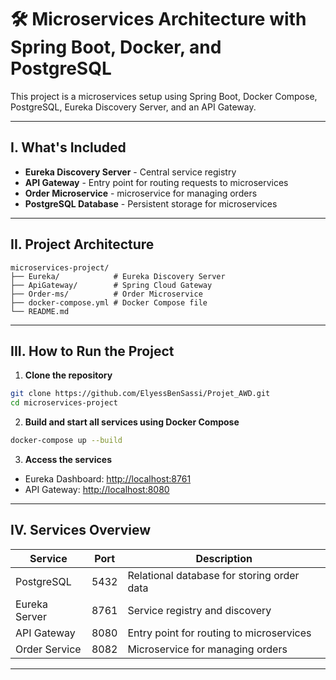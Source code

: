 # 🛠️ Microservices Architecture with Spring Boot, Docker, and PostgreSQL

This project is a microservices setup using Spring Boot, Docker Compose, PostgreSQL, Eureka Discovery Server, and an API Gateway.

---

## I. What's Included

- **Eureka Discovery Server** - Central service registry
- **API Gateway** - Entry point for routing requests to microservices
- **Order Microservice** - microservice for managing orders
- **PostgreSQL Database** - Persistent storage for microservices

---

## II. Project Architecture

```
microservices-project/
├── Eureka/            # Eureka Discovery Server
├── ApiGateway/        # Spring Cloud Gateway
├── Order-ms/          # Order Microservice
├── docker-compose.yml # Docker Compose file
└── README.md
```

---

## III. How to Run the Project

1. **Clone the repository**

```bash
git clone https://github.com/ElyessBenSassi/Projet_AWD.git
cd microservices-project
```

2. **Build and start all services using Docker Compose**

```bash
docker-compose up --build
```

3. **Access the services**

- Eureka Dashboard: [http://localhost:8761](http://localhost:8761)
- API Gateway: [http://localhost:8080](http://localhost:8080)

---

## IV. Services Overview

| Service       | Port  | Description                                |
|---------------|-------|--------------------------------------------|
| PostgreSQL    | 5432  | Relational database for storing order data |
| Eureka Server | 8761  | Service registry and discovery             |
| API Gateway   | 8080  | Entry point for routing to microservices   |
| Order Service | 8082  | Microservice for managing orders           |

---
